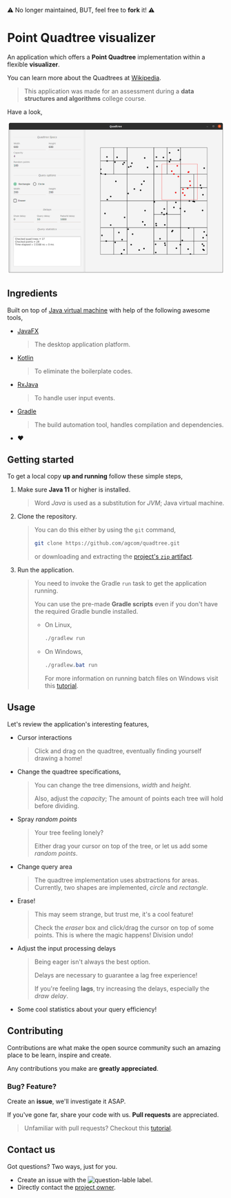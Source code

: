 :warning: No longer maintained, BUT, feel free to **fork** it! :warning:

# Point Quadtree visualizer

An application which offers a **Point Quadtree** implementation within a flexible **visualizer**.

You can learn more about the Quadtrees at [Wikipedia](https://en.wikipedia.org/wiki/Quadtree).

> This application was made for an assessment during a **data structures and algorithms** college course.

Have a look,

![Application screenshot](pictures/screenshot.png)

## Ingredients

Built on top of [Java virtual machine](https://en.wikipedia.org/wiki/Java_virtual_machine) with help of the following awesome tools,

- [JavaFX](https://openjfx.io/)

	> The desktop application platform.

- [Kotlin](https://kotlinlang.org/)

	> To eliminate the boilerplate codes.

- [RxJava](https://github.com/ReactiveX/RxJava)

	> To handle user input events.

- [Gradle](https://gradle.org/)

	> The build automation tool, handles compilation and dependencies.

- :heart:

## Getting started

To get a local copy **up and running** follow these simple steps,

1. Make sure **Java 11** or higher is installed.

	> Word *Java* is used as a substitution for *JVM*; Java virtual machine.

2. Clone the repository.

	> You can do this either by using the `git` command,
	>
	> ```sh
	> git clone https://github.com/agcom/quadtree.git
	> ```
	>
	> or downloading and extracting the [project's `zip` artifact](https://github.com/agcom/quadtree/archive/master.zip).

3. Run the application.

	> You need to invoke the Gradle `run` task to get the application running.
	>
	> You can use the pre-made **Gradle scripts** even if you don't have the required Gradle bundle installed.
	>
	> - On Linux,
	>
	> 	```sh
	> 	./gradlew run
	> 	```
	>
	> - On Windows,
	>
	> 	```powershell
	> 	./gradlew.bat run
	> 	```
	>
	> 	For more information on running batch files on Windows visit this [tutorial](https://www.wikihow.com/Run-a-Batch-File-from-the-Command-Line-on-Windows).

## Usage

Let's review the application's interesting features,

- Cursor interactions

	> Click and drag on the quadtree, eventually finding yourself drawing a home!

- Change the quadtree specifications,

	> You can change the tree dimensions, *width* and *height*.
	>
	> Also, adjust the *capacity*; The amount of points each tree will hold before dividing.

- Spray *random points*

	> Your tree feeling lonely?
	>
	> Either drag your cursor on top of the tree, or let us add some *random points*.

- Change query area

	> The quadtree implementation uses abstractions for areas. Currently, two shapes are implemented, *circle* and *rectangle*.

- Erase!

	> This may seem strange, but trust me, it's a cool feature!
	>
	> Check the *eraser* box and click/drag the cursor on top of some points. This is where the magic happens! Division undo!

- Adjust the input processing delays

	> Being eager isn't always the best option.
	>
	> Delays are necessary to guarantee a lag free experience!
	>
	> If you're feeling **lags**, try increasing the delays, especially the *draw delay*.

- Some cool statistics about your query efficiency!

## Contributing

Contributions are what make the open source community such an amazing place to be learn, inspire and create.

Any contributions you make are **greatly appreciated**.

### Bug? Feature?

Create an **issue**, we'll investigate it ASAP.

If you've gone far, share your code with us. **Pull requests** are appreciated.

> Unfamiliar with pull requests? Checkout this [tutorial](https://guides.github.com/activities/forking/).

## Contact us

Got questions? Two ways, just for you.

- Create an issue with the ![question-lable](https://img.shields.io/github/labels/agcom/quadtree/question?style=flat-square) label.
- Directly contact the [project owner](https://github.com/agcom).